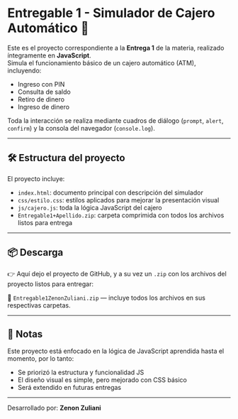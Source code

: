 # Entregable 1 - Simulador de Cajero Automático 💸

Este es el proyecto correspondiente a la **Entrega 1** de la materia, realizado íntegramente en **JavaScript**.  
Simula el funcionamiento básico de un cajero automático (ATM), incluyendo:

- Ingreso con PIN
- Consulta de saldo
- Retiro de dinero
- Ingreso de dinero

Toda la interacción se realiza mediante cuadros de diálogo (`prompt`, `alert`, `confirm`) y la consola del navegador (`console.log`).

---

## 🛠 Estructura del proyecto

El proyecto incluye:

- `index.html`: documento principal con descripción del simulador
- `css/estilo.css`: estilos aplicados para mejorar la presentación visual
- `js/cajero.js`: toda la lógica JavaScript del cajero
- `Entregable1+Apellido.zip`: carpeta comprimida con todos los archivos listos para entrega

---

## 📦 Descarga

👉 Aquí dejo el proyecto de GitHub, y a su vez un `.zip` con los archivos del proyecto listos para entregar:
  
📁 `Entregable1ZenonZuliani.zip` — incluye todos los archivos en sus respectivas carpetas.

---

## 📌 Notas

Este proyecto está enfocado en la lógica de JavaScript aprendida hasta el momento, por lo tanto:

- Se priorizó la estructura y funcionalidad JS
- El diseño visual es simple, pero mejorado con CSS básico
- Será extendido en futuras entregas

---

Desarrollado por: **Zenon Zuliani**

